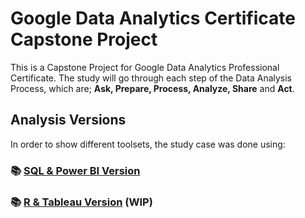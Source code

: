 # Google Data Analytics Certificate Capstone Project

This is a Capstone Project for Google Data Analytics Professional Certificate. The study will go through each step of the Data Analysis Process, which are; **Ask, Prepare, Process, Analyze, Share** and **Act**. 


## Analysis Versions

In order to show different toolsets, the study case was done using:

### :books: [SQL & Power BI Version](https://github.com/SCantergiani/Google-Data-Analytics-Certificate/blob/main/SQL%20%26%20Power%20BI%20Version/SQL%20%26%20Power%20BI%20Version.md#google-data-analytics-certificate-capstone-project)
### :books: [R & Tableau Version](https://github.com/SCantergiani/Google-Data-Analytics-Certificate/blob/main/R%20%26%20Tableau%20Version/R%20%26%20Tableau%20Version.md#wip) (WIP)

